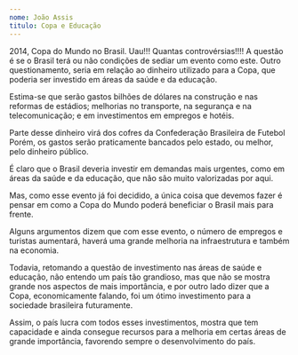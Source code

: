 ```yaml
---
nome: João Assis
titulo: Copa e Educação
---
```


2014,  Copa do Mundo no Brasil. Uau!!! Quantas controvérsias!!!! A  questão é se o Brasil terá ou não condições de sediar um evento como este. Outro questionamento, seria em relação ao dinheiro utilizado para a Copa, que poderia ser investido em áreas da saúde e da educação.

Estima-se que serão gastos bilhões de dólares na construção e nas reformas de estádios; melhorias no transporte, na segurança e na telecomunicação; e em investimentos em empregos e hotéis.

Parte desse dinheiro virá dos cofres da Confederação Brasileira de Futebol Porém,  os gastos serão praticamente bancados pelo estado, ou melhor, pelo dinheiro público.

É claro que o Brasil deveria investir em demandas mais urgentes, como em áreas da saúde e da educação, que não são muito valorizadas por aqui.

Mas,  como esse evento já foi decidido, a única coisa que devemos fazer é pensar em como a Copa do Mundo poderá beneficiar o Brasil mais para frente.

Alguns argumentos dizem que com esse evento, o número de empregos e turistas aumentará, haverá uma grande melhoria na infraestrutura e também na economia.

Todavia, retomando a questão de investimento nas áreas de saúde e educação, não entendo um país tão grandioso, mas que não se mostra grande nos aspectos de mais importância, e por outro lado dizer que a Copa, economicamente falando, foi um ótimo investimento para a sociedade brasileira futuramente.

Assim, o país lucra com todos esses investimentos, mostra que tem capacidade e ainda consegue recursos para a melhoria em certas áreas de grande importância, favorendo sempre o desenvolvimento do país.

